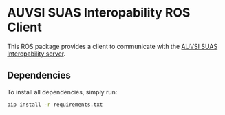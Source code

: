 AUVSI SUAS Interopability ROS Client
====================================

This ROS package provides a client to communicate with the
[AUVSI SUAS Interopability server](https://github.com/auvsi-suas/interop).

Dependencies
------------

To install all dependencies, simply run:

```bash
pip install -r requirements.txt
```
